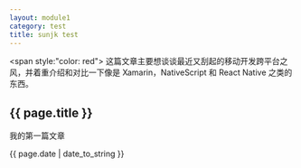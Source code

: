 ```yaml
---
layout: module1
category: test
title: sunjk test
---
```


<span style:"color: red">
这篇文章主要想谈谈最近又刮起的移动开发跨平台之风，并着重介绍和对比一下像是 Xamarin，NativeScript 和 React Native 之类的东西。
</span>

<h2>{{ page.title }}</h2>
<p>我的第一篇文章</p>
<p>{{ page.date | date_to_string }}</p>

